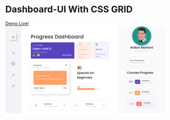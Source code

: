 # Dashboard-UI With CSS GRID
[Demo Live!](https://ardianreshani.github.io/Dashboard-UI/)
![](/UI.png)
